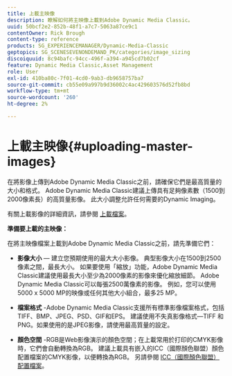 ```yaml
---
title: 上載主映像
description: 瞭解如何將主映像上載到Adobe Dynamic Media Classic。
uuid: 50bcf2e2-852b-48f1-a7c7-5063a87ce9c1
contentOwner: Rick Brough
content-type: reference
products: SG_EXPERIENCEMANAGER/Dynamic-Media-Classic
geptopics: SG_SCENESEVENONDEMAND_PK/categories/image_sizing
discoiquuid: 8c94bafc-94cc-496f-a394-a945cd7b02cf
feature: Dynamic Media Classic,Asset Management
role: User
exl-id: 410ba80c-7f01-4cd0-9ab3-db9658757ba7
source-git-commit: cb55e09a997b9d36002c4ac429603576d52fb8bd
workflow-type: tm+mt
source-wordcount: '260'
ht-degree: 2%

---
```


# 上載主映像{#uploading-master-images}

在將影像上傳到Adobe Dynamic Media Classic之前，請確保它們是最高質量的大小和格式。 Adobe Dynamic Media Classic建議上傳具有足夠像素數（1500到2000像素長）的高質量影像。 此大小調整允許任何需要的Dynamic Imaging。

有關上載影像的詳細資訊，請參閱 [上載檔案](uploading-files.md#uploading_files)。

**準備要上載的主映像：**

在將主映像檔案上載到Adobe Dynamic Media Classic之前，請先準備它們：

* **影像大小**  — 建立您預期使用的最大大小影像。 典型影像大小在1500到2500像素之間，最長大小。 如果要使用「縮放」功能，Adobe Dynamic Media Classic建議使用最長大小至少為2000像素的影像來優化縮放細節。 Adobe Dynamic Media Classic可以每張2500萬像素的影像。 例如，您可以使用5000 x 5000 MP的映像或任何其他大小組合，最多25 MP。

* **檔案格式** -Adobe Dynamic Media Classic支援所有標準影像檔案格式，包括TIFF、BMP、JPEG、PSD、GIF和EPS。 建議使用不失真影像格式—TIFF 和 PNG。如果使用的是JPEG影像，請使用最高質量的設定。

* **顏色空間** -RGB是Web影像演示的顏色空間；在上載常用於打印的CMYK影像時，它們會自動轉換為RGB。 建議上載具有嵌入的ICC（國際顏色聯盟）顏色配置檔案的CMYK影像，以便轉換為RGB。 另請參閱 [ICC（國際顏色聯盟）配置檔案](/help/icc-profiles.md)。
